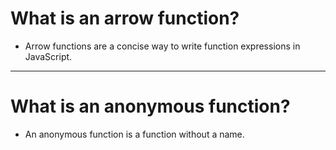 # What is an arrow function?
- Arrow functions are a concise way to write function expressions in JavaScript.

- - - - -

# What is an anonymous function?
- An anonymous function is a function without a name.
